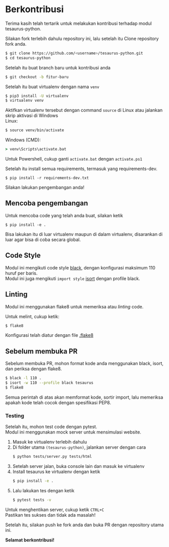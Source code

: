 # Berkontribusi
Terima kasih telah tertarik untuk melakukan kontribusi terhadap modul tesaurus-python.

Silakan fork terlebih dahulu repository ini, lalu setelah itu Clone repository fork anda.
```bash
$ git clone https://github.com/<username>/tesaurus-python.git
$ cd tesaurus-python
```

Setelah itu buat branch baru untuk kontribusi anda
```bash
$ git checkout -b fitur-baru
```

Setelah itu buat virtualenv dengan nama `venv`
```bash
$ pip3 install -U virtualenv
$ virtualenv venv
```

Aktifkan virtualenv tersebut dengan command `source` di Linux atau jalankan skrip aktivasi di Windows<br>
Linux:
```bash
$ source venv/bin/activate
```
Windows (CMD):
```bat
> venv\Scripts\activate.bat
```
Untuk Powershell, cukup ganti `activate.bat` dengan `activate.ps1`

Setelah itu install semua requirements, termasuk yang requirements-dev.
```
$ pip install -r requirements-dev.txt
```

Silakan lakukan pengembangan anda!

## Mencoba pengembangan
Untuk mencoba code yang telah anda buat, silakan ketik
```
$ pip install -e .
```
Bisa lakukan itu di luar virtualenv maupun di dalam virtualenv, disarankan di luar agar bisa di coba secara global.

## Code Style
Modul ini mengikuti code style [black](https://github.com/psf/black), dengan konfigurasi maksimum 110 huruf per baris.<br>
Modul ini juga mengikuti `import style` [isort](https://github.com/PyCQA/isort) dengan profile black.

## Linting
Modul ini menggunakan flake8 untuk memeriksa atau *linting* code.

Untuk melint, cukup ketik:
```bash
$ flake8
```
Konfigurasi telah diatur dengan file [.flake8](https://github.com/noaione/tesaurus-python/blob/master/.flake8)

## Sebelum membuka PR
Sebelum membuka PR, mohon format kode anda menggunakan black, isort, dan periksa dengan flake8.

```bash
$ black -l 110 .
$ isort -w 110 --profile black tesaurus
$ flake8
```

Semua perintah di atas akan memformat kode, sortir import, lalu memeriksa apakah kode telah cocok dengan spesifikasi PEP8.

### Testing
Setelah itu, mohon test code dengan pytest.<br>
Modul ini menggunakan mock server untuk mensimulasi website.

1. Masuk ke virtualenv terlebih dahulu
2. Di folder utama `(tesaurus-python)`, jalankan server dengan cara
   ```bash
   $ python tests/server.py tests/html
   ```
3. Setelah server jalan, buka console lain dan masuk ke virtualenv
4. Install tesaurus ke virtualenv dengan ketik
   ```bash
   $ pip install -e .
   ```
5. Lalu lakukan tes dengan ketik
   ```bash
   $ pytest tests -v
   ```

Untuk menghentikan server, cukup ketik `CTRL+C`<br>
Pastikan tes sukses dan tidak ada masalah!

Setelah itu, silakan push ke fork anda dan buka PR dengan repository utama ini.

**Selamat berkontribusi!**
